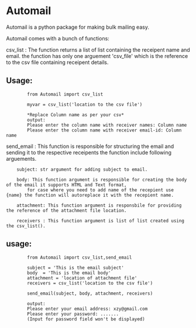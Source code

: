 # Automail


Automail is a python package for making bulk mailing easy.

Automail comes with a bunch of functions:

csv_list : The function returns a list of list containing the receipent name and email.
		the function has only one arguement 'csv_file' which is the reference to the csv file containing
		receipent details.

## Usage:
```
		from Automail import csv_list

		myvar = csv_list('location to the csv file')

```
```
		*Replace Column name as per your csv*
		output:
		Please enter the column name with receiver names: Column name
		Please enter the column name with receiver email-id: Column name
```


send_email : This function is responsible for structuring the email and sending it to the respective receipents
		the function include following arguements.

		subject: str argument for adding subject to email.

		body: This function argument is responsible for creating the body of the email it supports HTML and Text format,
			for case where you need to add name of the recepient use {name} the function will autoreplace it with the recepient name.

		attachment: This function argument is responsbile for providing the reference of the attachment file location.

		receivers : This function argument is list of list created using the csv_list().


## usage:
```
		from Automail import csv_list,send_email

		subject = 'This is the email subject'
		body  = 'This is the email body'
		attachment = 'location of attachment file'
		receivers = csv_list('location to the csv file')

		send_email(subject, body, attachment, receivers)
```
```
		output:
		Please enter your email address: xzy@gmail.com
		Please enter your password: .......
		(Input for password field won't be displayed)
```

